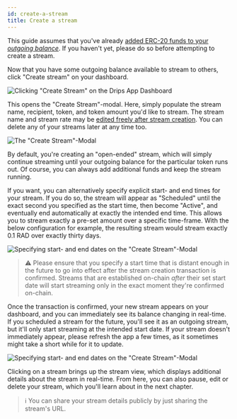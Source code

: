 ```yaml
---
id: create-a-stream
title: Create a stream
---
```


This guide assumes that you've already <a href="/docs/streaming-and-splitting/manage-funds/add-funds" target="_blank">added ERC-20 funds to your *outgoing balance*</a>. If you haven't yet, please do so before attempting to create a stream.

Now that you have some outgoing balance available to stream to others, click "Create stream" on your dashboard.

![Clicking "Create Stream" on the Drips App Dashboard](/img/drips-app/create-stream/1.png)

This opens the "Create Stream"-modal. Here, simply populate the stream name, recipient, token, and token amount you'd like to stream. The stream name and stream rate may be <a href="/docs/streaming-and-splitting/streams/edit-stream" target="_blank">edited freely after stream creation</a>. You can delete any of your streams later at any time too.

![The "Create Stream"-Modal](/img/drips-app/create-stream/2.png)

By default, you're creating an "open-ended" stream, which will simply continue streaming until your outgoing balance for the particular token runs out. Of course, you can always add additional funds and keep the stream running.

If you want, you can alternatively specify explicit start- and end times for your stream. If you do so, the stream will appear as "Scheduled" until the exact second you specified as the start time, then become "Active", and eventually end automatically at exactly the intended end time. This allows you to stream exactly a pre-set amount over a specific time-frame. With the below configuration for example, the resulting stream would stream exactly 0.1 RAD over exactly thirty days.

![Specifying start- and end dates on the "Create Stream"-Modal](/img/drips-app/create-stream/3.png)

> ⚠️ Please ensure that you specify a start time that is distant enough in the future to go into effect after the stream creation transaction is confirmed. Streams that are established on-chain *after* their set start date will start streaming only in the exact moment they're confirmed on-chain.

Once the transaction is confirmed, your new stream appears on your dashboard, and you can immediately see its balance changing in real-time. If you scheduled a stream for the future, you'll see it as an outgoing stream, but it'll only start streaming at the intended start date. If your stream doesn't immediately appear, please refresh the app a few times, as it sometimes might take a short while for it to update.

![Specifying start- and end dates on the "Create Stream"-Modal](/img/drips-app/create-stream/4.png)

Clicking on a stream brings up the stream view, which displays additional details about the stream in real-time. From here, you can also pause, edit or delete your stream, which you'll learn about in the next chapter.

> ℹ️ You can share your stream details publicly by just sharing the stream's URL.
